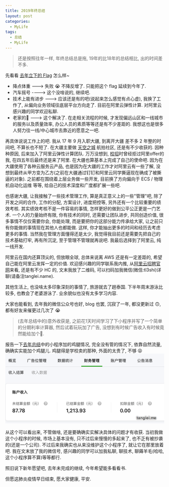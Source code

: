 ```yaml
---
title: 2019年终总结
layout: post
categories: 
  - MyLife 
tags: 
  - 总结
  - MyLife
---
```


>还是按照往年一样, 年终总结总是拖, 19年的比18年的总结相比, 出的时间差不多.

先看看 [去年立下的 Flag](https://www.tanglei.name/blog/summary-of-year-2018.html) 怎么样~ 
- 降点体重 ---> 失败 😭 不降反增了. 只能把这个 flag 延续到今年了. 
- 汽车摇号 ----> 这个没啥说的, 继续吧.
- 技术上能有进步 ---> 应该还是有的吧(说起来怎么感觉有点心虚), 我换了工作了, 从偏向业务领域往底层平台方向走了. 目前在阿里云弹性计算. 对阿里云感兴趣的同学欢迎私聊. 
- 老家的🏡 ---> 这个解决了. 在走相关流程的时候, 才发现偏远山区和一线城市的服务以及质量效率, 办公人员的素质等等还是有不少差距的. 我想这也是很多人努力往一线/中心城市去靠近的愿意之一吧. 


再具体说说工作上的吧. 我从 17 年 9 月入职大疆, 到离开大疆 差不多 2 年整的时间吧, 不算长也不短了. 在大疆主要做 [天空之城](https://www.skypixel.com/) 航拍社区, 还是有不少收获的. 因种种原因, 后来加入了阿里云弹性计算团队. 万万没想到, [校招](https://www.tanglei.name/blog/the-first-accepted-offer-in-life.html)时曾经拒过阿里offer的我, 在四五年后最终还是来了阿里. 在大疆也算基本上完成了自己的使命吧. 因为在大疆使用了各种云服务云产品, 也是因为在大疆的工作才对阿里云有一些了解, 没想到最终从甲方变为乙方(之前在大疆通过钉钉和阿里云同学撕逼现在确成了被撕逼的对象). 之前都在围绕着上层业务做一些开发, 目前换了方向偏向于 ECS / 物理机自动化运维 等等, 给自己的技术深度和广度都扩展一些吧.  

也感谢大疆, 让我接触了一些技术管理工作, 算是真正意义上的一些"管理"吧, 除了开发之间的合作, 工作的分配, 方案设计, 进度把控等, 另外还有一个比较重要的绩效考核. 其实绩效考核不是一件容易的事情, 怎样更好的做到公平公正更是一门艺术. 一个人的力量始终有限, 你有技术的同时, 还需要让团队进步, 共同创造价值, 很多事情不仅仅需要你会, 你能处理, 而是要把你的这部分能力传承给大家, 让之前只有你能做的事情现在其他人也都能做. 这样, 你才能抽出更多的时间和经历去考虑更多的事情.  当然我在管理方面懂得还是太少, 我觉得我目前还是需要先把自己的技术基础打牢, 再有所沉淀, 至于管理不管理就再说吧.  我最后选择到了阿里云, 纯一线开发.  

阿里云在国内还算顶尖的, 但放眼全球, 总体来说离 AWS 还是有一定差距的, 希望自己能在阿里云发挥一定的价值. 欢迎感兴趣的同学联系我内推, 从[阿里云招聘官网](https://job.alibaba.com/zhaopin/positionList.htm?keyWord=JTA4JXU5NjNGJXU5MUNDJXU0RTkx&_input_charset=UTF-8&spm=5176.191409.1013664.6.68a83002trVS9U&acjoinus=AC008&aly_as=W-f5n04l)来看, 还是有不少 HC 的, 文末我放了二维码, 可以扫码加我微信(微信:tl3shi)详聊(请备注tanglei.name).  

其他生活上, 也没啥太多印象深刻的事情了, 旅游就去了趟泰国. 下半年周末游泳比较多, 也教会了老婆游泳了. 业余貌似也没有太多学习内容. 

大家也能看到, 去年我的微信公众号也好, blog 也罢, 沉寂了一年, 都没更新过 🙃, 都有好友来催更过几次了 😭 
>(去年总结中的)意外收获是, 之前花1天时间学习了下小程序并写了一个简单的分期利率计算器, 然后试着玩玩加了广告, 没想到有时候广告收入有时候竟然能给加个🍗.

报告一下[去年总结](https://www.tanglei.name/blog/summary-of-year-2018.html)中的小程序加的鸡腿情况, 完全没有管的情况下, 依靠自然流量, 确确实实能加个鸡腿儿. 鸡腿得是学校卖的那种, 外面的太贵了, 不够 😝 
![](/resources/summary-of-year-2019/xiaochengxu-bonus.png)

从这个可以看出来, 不管做啥, 还是要确确实实解决具体的问题才有收获. 当初我做这个小程序的时候, 市场上基本没有, 只不过后来慢慢的多起来了, 也不乏有被抄袭的(还是一个公司). 不过后来我确实也从来没维护这个小程序了, 就让它在那里放着吧.  我在文末放了我的微信号, 感兴趣的同学可以加我私聊, 聊技术, 聊薅羊毛(哈哈, 这个小程序算不算)等等都行. 

照旧说下新年愿望吧, 去年未完成的继续, 今年希望能多看看书.  

但愿这肺炎疫情早日结束, 愿大家健康, 平安.
